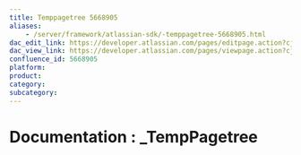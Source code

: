 ```yaml
---
title: Temppagetree 5668905
aliases:
    - /server/framework/atlassian-sdk/-temppagetree-5668905.html
dac_edit_link: https://developer.atlassian.com/pages/editpage.action?cjm=wozere&pageId=5668905
dac_view_link: https://developer.atlassian.com/pages/viewpage.action?cjm=wozere&pageId=5668905
confluence_id: 5668905
platform:
product:
category:
subcategory:
---
```

# Documentation : \_TempPagetree
















































































































































































































































































































